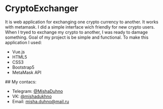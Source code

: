 # CryptoExchanger
It is web application for exchanging one crypto currency to another. It works with metamask. I did a simple interface wich friendly for new crypto users. When I tryed to exchange my crypto to another, I was ready to damage something. Goal of my project is be simple and functional. To make this application I used:
<ul>
  <li>Vue.js</li>
  <li>HTML5</li>
  <li>CSS3</li>
  <li>Bootstrap5</li>
  <li>MetaMask API</li>
</ul>
## My contacs:
<ul>
  <li>Telegram: <a href="https://web.telegram.org">@MishaDuhno</a></li>
  <li>VK: <a href="https://vk.com/mishadukhno">@mishadukhno</a></li>
  <li>Email: <a href="mailto:misha.duhno@mail.ru">misha.duhno@mail.ru</a></li>
</ul>
